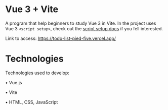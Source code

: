 # Vue 3 + Vite

A program that help beginners to study Vue 3 in Vite. In the project uses Vue 3 `<script setup>`, check out the [script setup docs](https://v3.vuejs.org/api/sfc-script-setup.html#sfc-script-setup) if you fell interested.

Link to access: https://todo-list-pied-five.vercel.app/

# Technologies

Technologies used to develop:

• Vue.js

• Vite

• HTML, CSS, JavaScript


